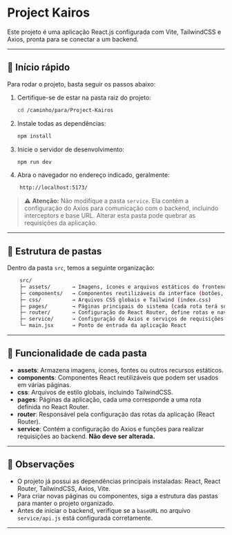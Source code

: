 # Project Kairos

Este projeto é uma aplicação React.js configurada com Vite, TailwindCSS e Axios, pronta para se conectar a um backend.

---

## 🔹 Início rápido

Para rodar o projeto, basta seguir os passos abaixo:

1. Certifique-se de estar na pasta raiz do projeto:

    ```bash
    cd /caminho/para/Project-Kairos
    ```

2. Instale todas as dependências:

    ```bash
    npm install
    ```

3. Inicie o servidor de desenvolvimento:

    ```bash
    npm run dev
    ```

4. Abra o navegador no endereço indicado, geralmente:

```bash
    http://localhost:5173/
```

> ⚠️ **Atenção:** Não modifique a pasta `service`. Ela contém a configuração do Axios para comunicação com o backend, incluindo interceptors e base URL. Alterar esta pasta pode quebrar as requisições da aplicação.

---

## 🔹 Estrutura de pastas

Dentro da pasta `src`, temos a seguinte organização:

```bash
    src/
    ├─ assets/       → Imagens, ícones e arquivos estáticos do frontend
    ├─ components/   → Componentes reutilizáveis da interface (botões, cards, formulários, etc.)
    ├─ css/          → Arquivos CSS globais e Tailwind (index.css)
    ├─ pages/        → Páginas principais do sistema (cada rota terá sua própria página aqui)
    ├─ router/       → Configuração do React Router, define rotas e navegação SPA
    ├─ service/      → Configuração do Axios e serviços de requisições HTTP
    └─ main.jsx      → Ponto de entrada da aplicação React
```

---

## 🔹 Funcionalidade de cada pasta

* **assets**: Armazena imagens, ícones, fontes ou outros recursos estáticos.
* **components**: Componentes React reutilizáveis que podem ser usados em várias páginas.
* **css**: Arquivos de estilo globais, incluindo TailwindCSS.
* **pages**: Páginas da aplicação, cada uma corresponde a uma rota definida no React Router.
* **router**: Responsável pela configuração das rotas da aplicação (React Router).
* **service**: Contém a configuração do Axios e funções para realizar requisições ao backend. **Não deve ser alterada.**

---

## 🔹 Observações

* O projeto já possui as dependências principais instaladas: React, React Router, TailwindCSS, Axios, Vite.
* Para criar novas páginas ou componentes, siga a estrutura das pastas para manter o projeto organizado.
* Antes de iniciar o backend, verifique se a `baseURL` no arquivo `service/api.js` está configurada corretamente.

---
